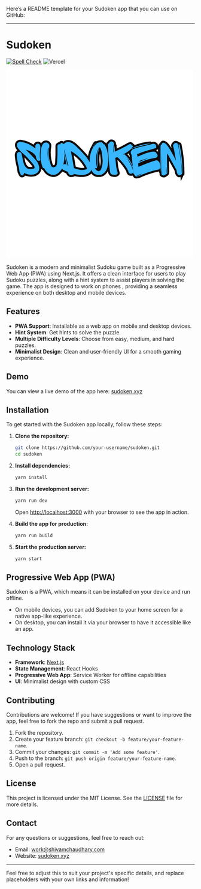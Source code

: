 Here’s a README template for your Sudoken app that you can use on GitHub:

---

# Sudoken
[![Spell Check](https://github.com/scshiv29-dev/sudoken/actions/workflows/ci.yml/badge.svg)](https://github.com/scshiv29-dev/sudoken/actions/workflows/ci.yml)
![Vercel](https://vercelbadge.vercel.app/api/scshiv29-dev/sudoken)

![Sudoken Logo](./logo2.png) <!-- Replace with a link to your logo hosted on GitHub or elsewhere -->

Sudoken is a modern and minimalist Sudoku game built as a Progressive Web App (PWA) using Next.js. It offers a clean interface for users to play Sudoku puzzles, along with a hint system to assist players in solving the game. The app is designed to work on phones , providing a seamless experience on both desktop and mobile devices.


## Features

- **PWA Support**: Installable as a web app on mobile and desktop devices.
- **Hint System**: Get hints to solve the puzzle.
- **Multiple Difficulty Levels**: Choose from easy, medium, and hard puzzles.
- **Minimalist Design**: Clean and user-friendly UI for a smooth gaming experience.

## Demo

You can view a live demo of the app here: [sudoken.xyz](https://sudoken.xyz)

## Installation

To get started with the Sudoken app locally, follow these steps:

1. **Clone the repository:**

   ```bash
   git clone https://github.com/your-username/sudoken.git
   cd sudoken
   ```

2. **Install dependencies:**

   ```bash
   yarn install
   ```

3. **Run the development server:**

   ```bash
   yarn run dev
   ```

   Open [http://localhost:3000](http://localhost:3000) with your browser to see the app in action.

4. **Build the app for production:**

   ```bash
   yarn run build
   ```

5. **Start the production server:**

   ```bash
   yarn start
   ```

## Progressive Web App (PWA)

Sudoken is a PWA, which means it can be installed on your device and run offline.

- On mobile devices, you can add Sudoken to your home screen for a native app-like experience.
- On desktop, you can install it via your browser to have it accessible like an app.

## Technology Stack

- **Framework**: [Next.js](https://nextjs.org)
- **State Management**: React Hooks
- **Progressive Web App**: Service Worker for offline capabilities
- **UI**: Minimalist design with custom CSS

## Contributing

Contributions are welcome! If you have suggestions or want to improve the app, feel free to fork the repo and submit a pull request.

1. Fork the repository.
2. Create your feature branch: `git checkout -b feature/your-feature-name`.
3. Commit your changes: `git commit -m 'Add some feature'`.
4. Push to the branch: `git push origin feature/your-feature-name`.
5. Open a pull request.

## License

This project is licensed under the MIT License. See the [LICENSE](LICENSE) file for more details.

## Contact

For any questions or suggestions, feel free to reach out:

- Email: work@shivamchaudhary.com
- Website: [sudoken.xyz](https://sudoken.xyz)

---

Feel free to adjust this to suit your project's specific details, and replace placeholders with your own links and information!